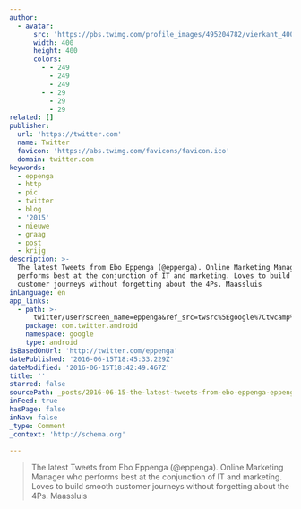 ```yaml
---
author:
  - avatar:
      src: 'https://pbs.twimg.com/profile_images/495204782/vierkant_400x400.png'
      width: 400
      height: 400
      colors:
        - - 249
          - 249
          - 249
        - - 29
          - 29
          - 29
related: []
publisher:
  url: 'https://twitter.com'
  name: Twitter
  favicon: 'https://abs.twimg.com/favicons/favicon.ico'
  domain: twitter.com
keywords:
  - eppenga
  - http
  - pic
  - twitter
  - blog
  - '2015'
  - nieuwe
  - graag
  - post
  - krijg
description: >-
  The latest Tweets from Ebo Eppenga (@eppenga). Online Marketing Manager who
  performs best at the conjunction of IT and marketing. Loves to build smooth
  customer journeys without forgetting about the 4Ps. Maassluis
inLanguage: en
app_links:
  - path: >-
      twitter/user?screen_name=eppenga&ref_src=twsrc%5Egoogle%7Ctwcamp%5Eandroidseo%7Ctwgr%5Eprofile
    package: com.twitter.android
    namespace: google
    type: android
isBasedOnUrl: 'http://twitter.com/eppenga'
datePublished: '2016-06-15T18:45:33.229Z'
dateModified: '2016-06-15T18:42:49.467Z'
title: ''
starred: false
sourcePath: _posts/2016-06-15-the-latest-tweets-from-ebo-eppenga-eppenga-online-market.md
inFeed: true
hasPage: false
inNav: false
_type: Comment
_context: 'http://schema.org'

---
```

> The latest Tweets from Ebo Eppenga (@eppenga). Online Marketing Manager who performs best at the conjunction of IT and marketing. Loves to build smooth customer journeys without forgetting about the 4Ps. Maassluis
